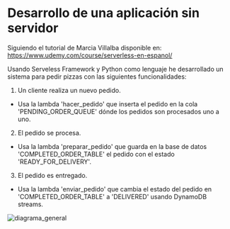 # Desarrollo de una aplicación sin servidor

Siguiendo el tutorial de Marcia Villalba disponible en: https://www.udemy.com/course/serverless-en-espanol/

Usando Serveless Framework y Python como lenguaje he desarrollado un sistema para pedir pizzas con las siguientes funcionalidades:

1. Un cliente realiza un nuevo pedido.
  - Usa la lambda 'hacer_pedido' que inserta el pedido en la cola 'PENDING_ORDER_QUEUE' dónde los pedidos son procesados uno a uno.

2. El pedido se procesa.
  - Usa la lambda 'preparar_pedido' que guarda en la base de datos 'COMPLETED_ORDER_TABLE' el pedido con el estado 'READY_FOR_DELIVERY'.

3. El pedido es entregado.
  - Usa la lambda 'enviar_pedido' que cambia el estado del pedido en 'COMPLETED_ORDER_TABLE' a 'DELIVERED' usando DynamoDB streams.
    
![diagrama_general](https://github.com/mariaurena/pizzeria/assets/58937944/141219ea-4606-4552-bb46-a180866eab94)

